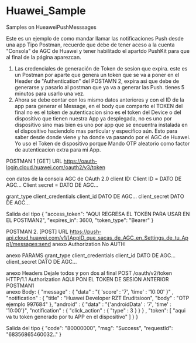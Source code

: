 # Huawei_Sample
Samples on HueaweiPushMesssages


Este es un ejemplo de como mandar llamar las notificaciones Push desde una app Tipo Postman, recuerde que debe de tener aceso a la cuenta "Consola" de AGC de Huawei y tener habilitado el apartdo PushKit para que al final de la página aparezcan. 
1. Las credenciales de generación de Token de sesion que expira. este es un Postman por aparte que genera un token que se va a poner en el Header de "Authentication" del POSTAMN 2, expira asi que debe de generarse y pasarlo al postman que ya va a generar las Push. tienes 5 minutos para usarlo una vez.
2. Ahora se debe contar con los mismo datos anteriores  y con el ID de la app para generar el Message, en el body que comparto el TOKEN del final no es el token de autenticacion sino es el token del Device o del dispositivo que tienen nuestra App ya desplegada, no es uno por dispositivo sino mas bien es uno por app que se encuentra instalada en el dispositivo haciendolo mas particular y específico aún. Esto para saber desde donde viene y ha donde va pasando por el AGC de Huawei. Yo uso el Token de dispositivo porque Mando OTP aleatorio como factor de autenticacion extra para mi App.

POSTMAN 1 [GET]
URL https://oauth-login.cloud.huawei.com/oauth2/v3/token

con datos de la consola AGC de OAuth 2.0 client ID:
Client ID = DATO DE AGC...
Client secret = DATO DE AGC...


grant_type       client_credentials
client_id        DATO DE AGC...
client_secret    DATO DE AGC... 

Salida del tipo
{
    "access_token": "AQUI REGRESA EL TOKEN PARA USAR EN EL POSTMAN2",
    "expires_in": 3600,
    "token_type": "Bearer"
}



POSTMAN 2.  [POST]
URL https://push-api.cloud.huawei.com/v1/[AppID_que_sacas_de_AGC_en_Settings_de_tu_App]/messages:send
anexo Authorization
No AUTH

anexo PARAMS
grant_type       client_credentials
client_id        DATO DE AGC...
client_secret    DATO DE AGC... 

anexo Headers
Dejale todos y pon dos al final
POST       /oauth/v2/token HTTP/1.1
Authorization     AQUI PON EL TOKEN DE SESION ANTERIOR POSTMAN1  
anexo Body:
{
"message" : {
 "data" : "{ 'score' : '7', 'time' : '10:00' }" ,
 "notification" : { 
     "title" : "Huawei Developer RZT Eruditsioon", 
     "body"  : "OTP ejemplo 997684"
 },
 "android" : {
     "data" : "{'androidData' : '7', 'time' : '10:00'}",
     "notification" : {
         "click_action" : {
             "type" : 3
         }
     }
 } ,
 "token": [
    "aqui va tu token generado por tu APP en el dispositivo"
 ]
} 
}

Salida del tipo 
{
    "code": "80000000",
    "msg": "Success",
    "requestId": "68356865460032.."
}
